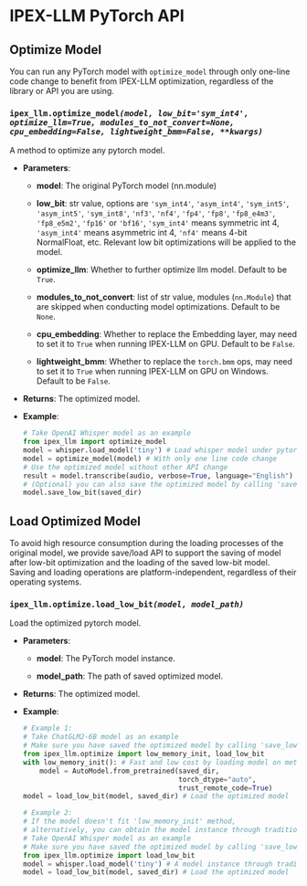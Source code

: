 # IPEX-LLM PyTorch API

## Optimize Model
You can run any PyTorch model with `optimize_model` through only one-line code change to benefit from IPEX-LLM optimization, regardless of the library or API you are using.

### `ipex_llm.optimize_model`_`(model, low_bit='sym_int4', optimize_llm=True, modules_to_not_convert=None, cpu_embedding=False, lightweight_bmm=False, **kwargs)`_

A method to optimize any pytorch model.
    
- **Parameters**:

  - **model**: The original PyTorch model (nn.module) 
  
  - **low_bit**: str value, options are `'sym_int4'`, `'asym_int4'`, `'sym_int5'`, `'asym_int5'`, `'sym_int8'`, `'nf3'`, `'nf4'`, `'fp4'`, `'fp8'`, `'fp8_e4m3'`, `'fp8_e5m2'`, `'fp16'` or `'bf16'`, `'sym_int4'` means symmetric int 4, `'asym_int4'` means asymmetric int 4, `'nf4'` means 4-bit NormalFloat, etc. Relevant low bit optimizations will be applied to the model.
  
  - **optimize_llm**: Whether to further optimize llm model. Default to be `True`.
  
  - **modules_to_not_convert**: list of str value, modules (`nn.Module`) that are skipped when conducting model optimizations. Default to be `None`.
  
  - **cpu_embedding**: Whether to replace the Embedding layer, may need to set it to `True` when running IPEX-LLM on GPU. Default to be `False`.
  
  - **lightweight_bmm**: Whether to replace the `torch.bmm` ops, may need to set it to `True` when running IPEX-LLM on GPU on Windows. Default to be `False`.
  
- **Returns**: The optimized model.

- **Example**:

  ```python
  # Take OpenAI Whisper model as an example
  from ipex_llm import optimize_model
  model = whisper.load_model('tiny') # Load whisper model under pytorch framework
  model = optimize_model(model) # With only one line code change
  # Use the optimized model without other API change
  result = model.transcribe(audio, verbose=True, language="English")
  # (Optional) you can also save the optimized model by calling 'save_low_bit'
  model.save_low_bit(saved_dir)
  ```

## Load Optimized Model

To avoid high resource consumption during the loading processes of the original model, we provide save/load API to support the saving of model after low-bit optimization and the loading of the saved low-bit model. Saving and loading operations are platform-independent, regardless of their operating systems.

### `ipex_llm.optimize.load_low_bit`_`(model, model_path)`_

Load the optimized pytorch model.

- **Parameters**:

  - **model**: The PyTorch model instance.
  
  - **model_path**: The path of saved optimized model.


- **Returns**: The optimized model.

- **Example**:

  ```python
  # Example 1:
  # Take ChatGLM2-6B model as an example
  # Make sure you have saved the optimized model by calling 'save_low_bit'
  from ipex_llm.optimize import low_memory_init, load_low_bit
  with low_memory_init(): # Fast and low cost by loading model on meta device
      model = AutoModel.from_pretrained(saved_dir,
                                        torch_dtype="auto",
                                        trust_remote_code=True)
  model = load_low_bit(model, saved_dir) # Load the optimized model
  ```

  ```python
  # Example 2:
  # If the model doesn't fit 'low_memory_init' method,
  # alternatively, you can obtain the model instance through traditional loading method.
  # Take OpenAI Whisper model as an example
  # Make sure you have saved the optimized model by calling 'save_low_bit'
  from ipex_llm.optimize import load_low_bit
  model = whisper.load_model('tiny') # A model instance through traditional loading method
  model = load_low_bit(model, saved_dir) # Load the optimized model
  ```